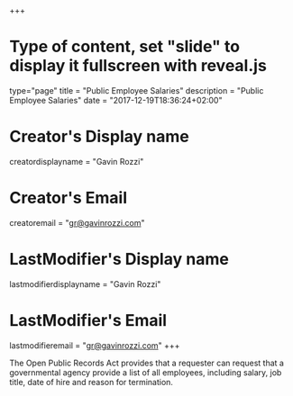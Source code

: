 +++
# Type of content, set "slide" to display it fullscreen with reveal.js
type="page"
title = "Public Employee Salaries"
description = "Public Employee Salaries"
date = "2017-12-19T18:36:24+02:00"
# Creator's Display name
creatordisplayname = "Gavin Rozzi"
# Creator's Email
creatoremail = "gr@gavinrozzi.com"
# LastModifier's Display name
lastmodifierdisplayname = "Gavin Rozzi"
# LastModifier's Email
lastmodifieremail = "gr@gavinrozzi.com"
+++

The Open Public Records Act provides that a requester can request that a governmental agency provide a list of all employees, including salary, job title, date of hire and reason for termination.
